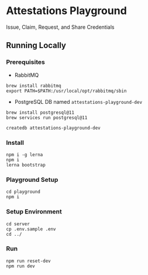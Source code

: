 # Attestations Playground

Issue, Claim, Request, and Share Credentials

## Running Locally

### Prerequisites

- RabbitMQ

```
brew install rabbitmq
export PATH=$PATH:/usr/local/opt/rabbitmq/sbin
```

- PostgreSQL DB named `attestations-playground-dev`

```
brew install postgresql@11
brew services run postgresql@11

createdb attestations-playground-dev
```

### Install

```
npm i -g lerna
npm i
lerna bootstrap
```

### Playground Setup

```
cd playground
npm i
```

### Setup Environment

```
cd server
cp .env.sample .env
cd ../
```

### Run

```
npm run reset-dev
npm run dev
```
